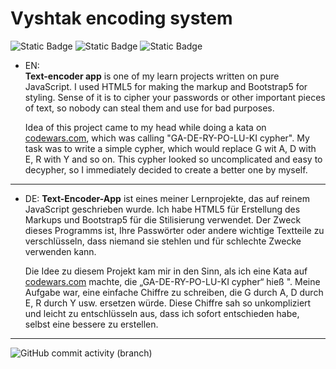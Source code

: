 # Vyshtak encoding system

![Static Badge](https://img.shields.io/badge/JavaScript-gray?style=for-the-badge&logo=Javascript)
![Static Badge](https://img.shields.io/badge/HTML-gray?style=for-the-badge&logo=html5&logoColor=orange)
![Static Badge](https://img.shields.io/badge/Bootstrap-gray?style=for-the-badge&logo=bootstrap&logoColor=violet)



- EN:  
 **Text-encoder app** is one of my learn projects written on pure JavaScript. I used HTML5 for making the markup and Bootstrap5 for styling. Sense of it is to cipher your passwords or other important pieces of text, so nobody can steal them and use for bad purposes. 

    Idea of this project came to my head while doing a kata on [codewars.com](https://www.codewars.com/kata/592a6ad46d6c5a62b600003f), which was calling "GA-DE-RY-PO-LU-KI cypher". My task was to write a simple cypher, which would replace G wit A, D with E, R with Y and so on. This cypher looked so uncomplicated and easy to decypher, so I immediately decided to create a better one by myself.
___
- DE: 
  **Text-Encoder-App** ist eines meiner Lernprojekte, das auf reinem JavaScript geschrieben wurde. Ich habe HTML5 für Erstellung des Markups und Bootstrap5 für die Stilisierung verwendet. Der Zweck dieses Programms ist, Ihre Passwörter oder andere wichtige Textteile zu verschlüsseln, dass niemand sie stehlen und für schlechte Zwecke verwenden kann.

    Die Idee zu diesem Projekt kam mir in den Sinn, als ich eine Kata auf [codewars.com](https://www.codewars.com/kata/592a6ad46d6c5a62b600003f) machte, die „GA-DE-RY-PO-LU-KI cypher“ hieß ". Meine Aufgabe war, eine einfache Chiffre zu schreiben, die G durch A, D durch E, R durch Y usw. ersetzen würde. Diese Chiffre sah so unkompliziert und leicht zu entschlüsseln aus, dass ich sofort entschieden habe, selbst eine bessere zu erstellen.
___
![GitHub commit activity (branch)](https://img.shields.io/github/commit-activity/w/Serhiivyshtak/Text-encoder?style=for-the-badge)








